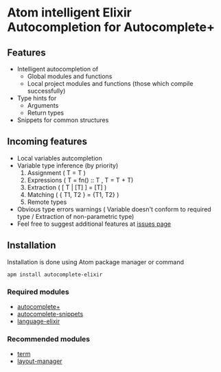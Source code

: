 # Atom intelligent Elixir Autocompletion for Autocomplete+

## Features
- Intelligent autocompletion of
  - Global modules and functions
  - Local project modules and functions (those which compile successfully)
- Type hints for
  - Arguments 
  - Return types
- Snippets for common structures

## Incoming features
- Local variables autcompletion
- Variable type inference (by priority)
  1. Assignment ( T = T )
  2. Expressions ( T = fn() :: T  , T = T + T) 
  3. Extraction ( [ T | [T] ] = [T] )
  4. Matching ( { T1, T2 } = {T1, T2} )
  5. Remote types
- Obvious type errors warnings ( Variable doesn't conform to required type / Extraction of non-parametric type)
- Feel free to suggest additional features at [issues page](https://github.com/iraasta/autocomplete-elixir/issues)


## Installation
Installation is done using Atom package manager or command

    apm install autocomplete-elixir

### Required modules
- [autocomplete+](https://atom.io/packages/autocomplete-plus)
- [autocomplete-snippets](https://atom.io/packages/autocomplete-snippets)
- [language-elixir](https://atom.io/packages/language-elixir)

### Recommended modules
- [term](https://atom.io/packages/term)
- [layout-manager](https://atom.io/packages/layout-manager)
